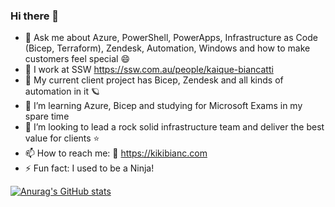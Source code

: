 ### Hi there 👋

- 💬 Ask me about Azure, PowerShell, PowerApps, Infrastructure as Code (Bicep, Terraform), Zendesk, Automation, Windows and how to make customers feel special 😄
- 🏃 I work at SSW https://ssw.com.au/people/kaique-biancatti
- 🔭 My current client project has Bicep, Zendesk and all kinds of automation in it 🪐
- 🌱 I’m learning Azure, Bicep and studying for Microsoft Exams in my spare time
- 👯 I’m looking to lead a rock solid infrastructure team and deliver the best value for clients ⭐
- 📫 How to reach me: 🐤 https://kikibianc.com
- ⚡ Fun fact: I used to be a Ninja!

[![Anurag's GitHub stats](https://github-readme-stats.vercel.app/api?username=kikibianc&theme=synthwave)](https://github.com/anuraghazra/github-readme-stats)


